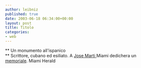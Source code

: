 ```yaml
---
author: leibniz
published: true
date: 2003-06-18 06:34:00+00:00
layout: post
title: Titolo
categories:
- web
---
```


   **   Un monumento all'ispanico   
** Scrittore, cubano ed esiliato. A  [ Jose Marti ](http://www.fiu.edu/~fcf/jmarti.html)Miami dedichera un  [ memoriale](http://www.miami.com/mld/miamiherald/6103189.htm). 
Miami Herald

